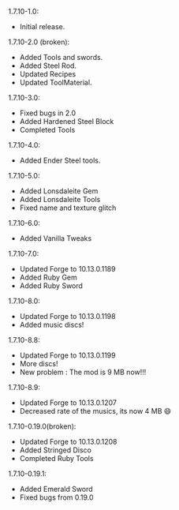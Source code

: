 1.7.10-1.0:
+ Initial release.
 
1.7.10-2.0 (broken):
+ Added Tools and swords.
+ Added Steel Rod.
+ Updated Recipes
+ Updated ToolMaterial.

1.7.10-3.0:
+ Fixed bugs in 2.0
+ Added Hardened Steel Block
+ Completed Tools

1.7.10-4.0:
+ Added Ender Steel tools.

1.7.10-5.0:
+ Added Lonsdaleite Gem
+ Added Lonsdaleite Tools
+ Fixed name and texture glitch

1.7.10-6.0:
+ Added Vanilla Tweaks

1.7.10-7.0:
+ Updated Forge to 10.13.0.1189
+ Added Ruby Gem
+ Added Ruby Sword

1.7.10-8.0:
+ Updated Forge to 10.13.0.1198
+ Added music discs!

1.7.10-8.8:
+ Updated Forge to 10.13.0.1199
+ More discs!
+ New problem : The mod is 9 MB now!!!

1.7.10-8.9:
+ Updated Forge to 10.13.0.1207
+ Decreased rate of the musics, its now 4 MB :smile:

1.7.10-0.19.0(broken):
+ Updated Forge to 10.13.0.1208
+ Added Stringed Disco
+ Completed Ruby Tools

1.7.10-0.19.1:
+ Added Emerald Sword
+ Fixed bugs from 0.19.0
